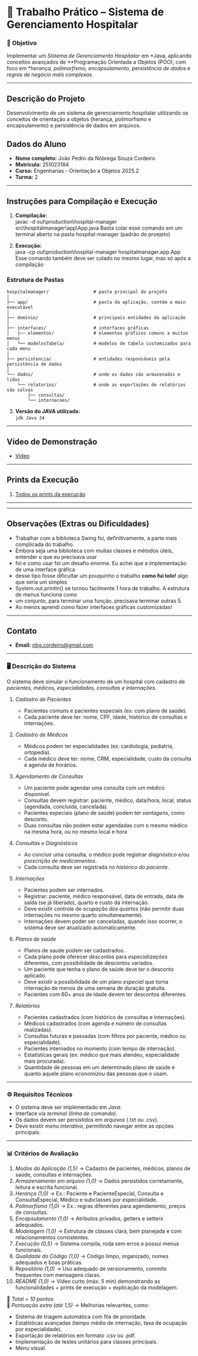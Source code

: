 # 🏥 Trabalho Prático – Sistema de Gerenciamento Hospitalar  

### 🎯 Objetivo  
Implementar um *Sistema de Gerenciamento Hospitalar* em *Java, aplicando conceitos avançados de **Programação Orientada a Objetos (POO), com foco em **herança, polimorfismo, encapsulamento, persistência de dados* e *regras de negócio mais complexas*.  

---
## Descrição do Projeto

Desenvolvimento de um sistema de gerenciamento hospitalar utilizando os conceitos de orientação a objetos (herança, polimorfismo e encapsulamento) e persistência de dados em arquivos.

## Dados do Aluno

- **Nome completo:** João Pedro da Nóbrega Souza Cordeiro
- **Matrícula:** 251023184
- **Curso:** Engenharias - Orientação a Objetos 2025.2
- **Turma:** 2

---

## Instruções para Compilação e Execução

1. **Compilação:**  
   javac -d out\production\hospital-manager src\hospitalmanager\app\App.java
   Basta colar esse comando em um terminal aberto na pasta hospital-manager (padrão do proejeto)

2. **Execução:**  
   java -cp out\production\hospital-manager hospitalmanager.app.App
   Esse comando também deve ser colado no mesmo lugar, mas só após a compilação

### Estrutura de Pastas

    hospitalmanager/                 # pasta principal do projeto
    │
    ├── app/                         # pasta da aplicação, contém a main executável
    │
    ├── dominio/                     # principais entidades da aplicação
    │
    ├── interfaces/                  # interfaces gráficas
    │   ├── elementos/               # elementos gráficos comuns a muitos menus
    │   └── modelosTabela/           # modelos de tabela customizados para cada menu
    │
    ├── persistencia/                # entidades responsáveis pela persistência de dados
    │
    └── dados/                       # onde os dados são armazenados e lidos
        └── relatorios/              # onde as exportações de relatórios são salvas
            ├── consultas/
            └── internacoes/

3. **Versão do JAVA utilizada:**  
   `jdk Java 24 `
---

## Vídeo de Demonstração

- [Vídeo](https://youtu.be/aMjeJDWlBW4)

---

## Prints da Execução

1. [Todos os prints da execução](https://imgur.com/a/7n2cHD1)

---

---

## Observações (Extras ou Dificuldades)

- Trabalhar com a biblioteca Swing foi, definitivamente, a parte mais complicada do trabalho.
- Embora seja uma biblioteca com muitas classes e métodos úteis, entender o que eu precisava usar
- foi e como usar foi um desafio enorme. Eu achei que a implementação de uma interface gráfica 
- desse tipo fosse dificultar um pouquinho o trabalho **como fui tolo!** algo que seria um simples
- System.out.println() se tornou facilmente 1 hora de trabalho. A estrutura de menus funciona como
- um conjunto, para terminar uma função, precisava terminar outras 5.
- Ao menos aprendi como fazer interfaces gráficas customizadas!

---

## Contato

- **Email:** nbg.cordeiro@gmail.com

---

### 🖥️ Descrição do Sistema  

O sistema deve simular o funcionamento de um hospital com cadastro de *pacientes, médicos, especialidades, consultas e internações*.  

1. *Cadastro de Pacientes*  
   - Pacientes comuns e pacientes especiais (ex: com plano de saúde).  
   - Cada paciente deve ter: nome, CPF, idade, histórico de consultas e internações.  

2. *Cadastro de Médicos*  
   - Médicos podem ter especialidades (ex: cardiologia, pediatria, ortopedia).  
   - Cada médico deve ter: nome, CRM, especialidade, custo da consulta e agenda de horários.  

3. *Agendamento de Consultas*  
   - Um paciente pode agendar uma consulta com um médico disponível.  
   - Consultas devem registrar: paciente, médico, data/hora, local, status (agendada, concluída, cancelada).  
   - Pacientes especiais (plano de saúde) podem ter *vantagens*, como desconto.  
   - Duas consultas não podem estar agendadas com o mesmo médico na mesma hora, ou no mesmo local e hora

4. *Consultas e Diagnósticos*  
   - Ao concluir uma consulta, o médico pode registrar *diagnóstico* e/ou *prescrição de medicamentos*.  
   - Cada consulta deve ser registrada no *histórico do paciente*.  

5. *Internações*  
   - Pacientes podem ser internados.  
   - Registrar: paciente, médico responsável, data de entrada, data de saída (se já liberado), quarto e custo da internação.  
   - Deve existir controle de *ocupação dos quartos* (não permitir duas internações no mesmo quarto simultaneamente).  
   - Internações devem poder ser canceladas, quando isso ocorrer, o sistema deve ser atualizado automaticamente.

6. *Planos de saúde*    
   -  Planos de saude podem ser cadastrados.
   -  Cada plano pode oferecer *descontos* para *especializações* diferentes, com possibilidade de descontos variados.
   -  Um paciente que tenha o plano de saúde deve ter o desconto aplicado.
   -  Deve existir a possibilidade de um plano *especial* que torna internação de menos de uma semana de duração gratuita.
   -  Pacientes com 60+ anos de idade devem ter descontos diferentes.

7. *Relatórios*  
   - Pacientes cadastrados (com histórico de consultas e internações).  
   - Médicos cadastrados (com agenda e número de consultas realizadas).  
   - Consultas futuras e passadas (com filtros por paciente, médico ou especialidade).  
   - Pacientes internados no momento (com tempo de internação).  
   - Estatísticas gerais (ex: médico que mais atendeu, especialidade mais procurada).  
   - Quantidade de pessoas em um determinado plano de saúde e quanto aquele plano *economizou* das pessoas que o usam.

---

### ⚙️ Requisitos Técnicos  
- O sistema deve ser implementado em *Java*.  
- Interface via *terminal (linha de comando)*.  
- Os dados devem ser persistidos em *arquivos* (.txt ou .csv).  
- Deve existir *menu interativo*, permitindo navegar entre as opções principais.  

---

### 📊 Critérios de Avaliação  

1. *Modos da Aplicação (1,5)* → Cadastro de pacientes, médicos, planos de saúde, consultas e internações.  
2. *Armazenamento em arquivo (1,0)* → Dados persistidos corretamente, leitura e escrita funcional.  
3. *Herança (1,0)* → Ex.: Paciente e PacienteEspecial, Consulta e ConsultaEspecial, Médico e subclasses por especialidade.  
4. *Polimorfismo (1,0)* → Ex.: regras diferentes para agendamento, preços de consultas.
5. *Encapsulamento (1,0)* → Atributos privados, getters e setters adequados.  
6. *Modelagem (1,0)* → Estrutura de classes clara, bem planejada e com relacionamentos consistentes.  
7. *Execução (0,5)* → Sistema compila, roda sem erros e possui menus funcionais.  
8. *Qualidade do Código (1,0)* → Código limpo, organizado, nomes adequados e boas práticas.  
9. *Repositório (1,0)* → Uso adequado de versionamento, commits frequentes com mensagens claras.  
10. *README (1,0)* → Vídeo curto (máx. 5 min) demonstrando as funcionalidades + prints de execução + explicação da modelagem.  

🔹 *Total = 10 pontos*  
🔹 *Pontuação extra (até 1,5)* → Melhorias relevantes, como:  
- Sistema de triagem automática com fila de prioridade.  
- Estatísticas avançadas (tempo médio de internação, taxa de ocupação por especialidade).  
- Exportação de relatórios em formato .csv ou .pdf.  
- Implementação de testes unitários para classes principais.  
- Menu visual.
